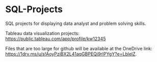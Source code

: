 # SQL-Projects
SQL projects for displaying data analyst and problem solving skills.


Tableau data visualization projects: https://public.tableau.com/app/profile/kw12345


Files that are too large for github will be available at the OneDrive link: https://1drv.ms/u/s!AoyPziBX2L41aqGBPEQi9rlPYgY?e=LblelZ.
